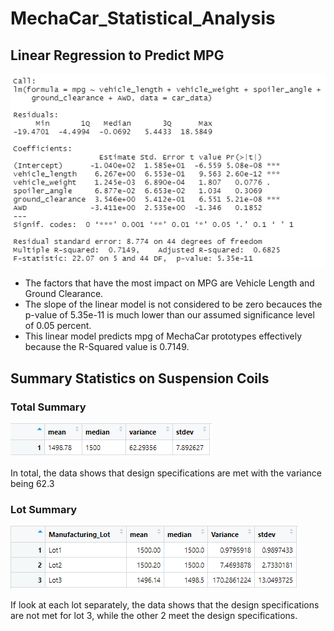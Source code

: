 # MechaCar_Statistical_Analysis

## Linear Regression to Predict MPG
![summary](resources/d1.PNG)

- The factors that have the most impact on MPG are Vehicle Length and Ground Clearance.
- The slope of the linear model is not considered to be zero becauces the p-value of 5.35e-11 is much lower than our assumed significance level of 0.05 percent.
- This linear model predicts mpg of MechaCar prototypes effectively because the R-Squared value is 0.7149.

## Summary Statistics on Suspension Coils
### Total Summary
![total](resources/d2_total.PNG)

In total, the data shows that design specifications are met with the variance being 62.3

### Lot Summary
![lot](resources/d2_lot.PNG)

If look at each lot separately, the data shows that the design specifications are not met for lot 3, while the other 2 meet the design specifications.
